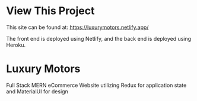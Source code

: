 # View This Project

This site can be found at: https://luxurymotors.netlify.app/

The front end is deployed using Netlify, and the back end is deployed using Heroku.

# Luxury Motors
Full Stack MERN eCommerce Website utilizing Redux for application state and MaterialUI for design
